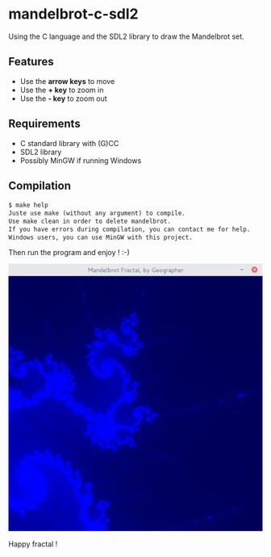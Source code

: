 # mandelbrot-c-sdl2

Using the C language and the SDL2 library to draw the Mandelbrot set.

## Features

* Use the **arrow keys** to move
* Use the **+ key** to zoom in
* Use the **- key** to zoom out

## Requirements

* C standard library with (G)CC
* SDL2 library
* Possibly MinGW if running Windows

## Compilation

```
$ make help
Juste use make (without any argument) to compile.
Use make clean in order to delete mandelbrot.
If you have errors during compilation, you can contact me for help.
Windows users, you can use MinGW with this project.
```

Then run the program and enjoy ! :-)

![screenshot](screenshot.png "This is beautiful...")

Happy fractal !
